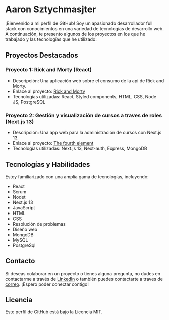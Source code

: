 # Aaron Sztychmasjter

¡Bienvenido a mi perfil de GitHub! Soy un apasionado desarrollador full stack con conocimientos en una variedad de tecnologías de desarrollo web. A continuación, te presento algunos de los proyectos en los que he trabajado y las tecnologías que he utilizado:

## Proyectos Destacados

### Proyecto 1: Rick and Morty (React)

- Descripción: Una aplicación web sobre el consumo de la api de Rick and Morty.
- Enlace al proyecto: [Rick and Morty](https://github.com/aaronszt/rick_and_morty)
- Tecnologías utilizadas: React, Styled components, HTML, CSS, Node JS, PostgreSQL

### Proyecto 2: Gestión y visualización de cursos a traves de roles (Next.js 13)

- Descripción: Una app web para la administración de cursos con Next.js 13.
- Enlace al proyecto: [The fourth element](https://github.com/The-fourth-elements/The-fourth-Element-SERVER)
- Tecnologías utilizadas: Next.js 13, Next-auth, Express, MongoDB

## Tecnologías y Habilidades

Estoy familiarizado con una amplia gama de tecnologías, incluyendo:

- React
- Scrum
- Nodet
- Next.js 13
- JavaScript
- HTML
- CSS
- Resolución de problemas
- Diseño web
- MongoDB
- MySQL
- PostgreSql
## Contacto

Si deseas colaborar en un proyecto o tienes alguna pregunta, no dudes en contactarme a través de [LinkedIn](https://www.linkedin.com/in/aaron-sztychmasjter-218307266/) o también puedes contactarte a traves de [correo](mailto:aronmaster94@gmail.com). ¡Espero poder conectar contigo!

## Licencia

Este perfil de GitHub está bajo la Licencia MIT.
